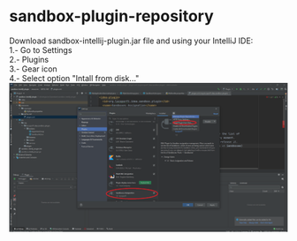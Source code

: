 # sandbox-plugin-repository
Download sandbox-intellij-plugin.jar file and using your IntelliJ IDE:<br>
1.- Go to Settings<br>
2.- Plugins<br>
3.- Gear icon<br>
4.- Select option "Intall from disk..."<br>
![How install from disk](https://github.com/locoporf1/sandbox-plugin-repository/blob/master/HowInstall.png)
